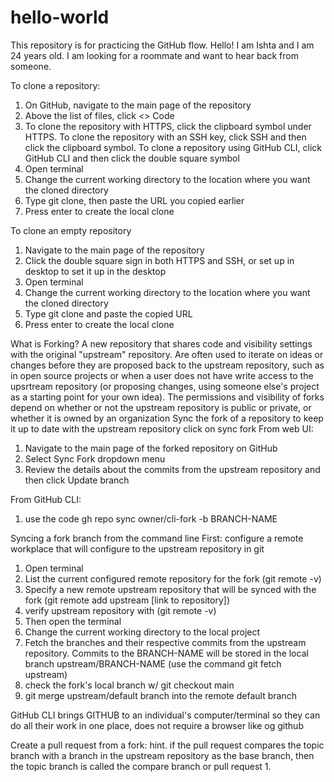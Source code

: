 # hello-world
This repository is for practicing the GitHub flow.
Hello! I am Ishta and I am 24 years old. I am looking for a roommate and want to hear back from someone.

To clone a repository: 
1. On GitHub, navigate to the main page of the repository
2. Above the list of files, click <> Code
3. To clone the repository with HTTPS, click the clipboard symbol under HTTPS. To clone the repository with an SSH key, click SSH and then click the clipboard symbol. To clone a repository using GitHub CLI, click GitHub CLI and then click the double square symbol
4. Open terminal
5. Change the current working directory to the location where you want the cloned directory
6. Type git clone, then paste the URL you copied earlier
7. Press enter to create the local clone

To clone an empty repository
1. Navigate to the main page of the repository
2. Click the double square sign in both HTTPS and SSH, or set up in desktop to set it up in the desktop
3. Open terminal
4. Change the current working directory to the location where you want the cloned directory
5. Type git clone and paste the copied URL
6. Press enter to create the local clone

What is Forking?
A new repository that shares code and visibility settings with the original "upstream" repository. Are often used to iterate on ideas or changes before they are proposed back to the upstream repository, such as in open source projects or when a user does not have write access to the upsrtream repository (or proposing changes, using someone else's project as a starting point for your own idea). The permissions and visibility of forks depend on whether or not the upstream repository is public or private, or whether it is owned by an organization
Sync the fork of a repository to keep it up to date with the upstream repository
click on sync fork
From web UI: 
1. Navigate to the main page of the forked repository on GitHub
2. Select Sync Fork dropdown menu
3. Review the details about the commits from the upstream repository and then click Update branch


From GitHub CLI: 
1. use the code gh repo sync owner/cli-fork -b BRANCH-NAME

Syncing a fork branch from the command line
First: configure a remote workplace that will configure to the upstream repository in git
1. Open terminal
2. List the current configured remote repository for the fork (git remote -v)
3. Specify a new remote upstream repository that will be synced with the fork (git remote add upstream [link to repository])
4. verify upstream repository with (git remote -v)
5. Then open the terminal
6. Change the current working directory to the local project
7. Fetch the branches and their respective commits from the upstream repository. Commits to the BRANCH-NAME will be stored in the local branch upstream/BRANCH-NAME (use the command git fetch upstream)
8. check the fork's local branch w/ git checkout main
9. git merge upstream/default branch into the remote default branch

GitHub CLI brings GITHUB to an individual's computer/terminal so they can do all their work in one place, does not require a browser like og github


Create a pull request from a fork: 
hint. if the pull request compares the topic branch with a branch in the upstream repository as the base branch, then the topic branch is called the compare branch or pull request
1. 
